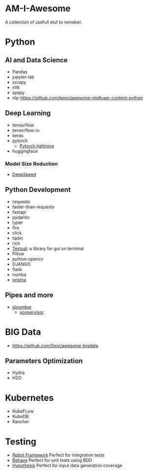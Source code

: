 # AM-I-Awesome
A collection of usefull stuf to remeber.

# Python

##  AI and Data Science
- Pandas
- jupyter-lab
- scrapy
- nltk
- spapy
- nlp-https://github.com/keon/awesome-nlp#user-content-python

## Deep Learning
- tensorflow
- tensorflow-io
- keras
- pytorch
  - [Pytorch lightning](https://pytorch-lightning.readthedocs.io/en/latest/)
- huggingface

### Model Size Reduction
- [DeepSpeed](https://github.com/microsoft/DeepSpeed)

## Python Development
- requests
- faster-than-requests
- fastapi
- pydantic
- typer
- fire
- click
- tqdm
- rich
- [Textual](https://github.com/Textualize/textual): a library for gui on terminal
- Pillow
- python-opencv
- DJANGO 
- flask
- numba
- [prisma](https://github.com/RobertCraigie/prisma-client-py)

## Pipes and more
- [ploomber](https://ploomber.io/)
  - [soopervisor](https://github.com/ploomber/soopervisor)

# BIG Data
- https://github.com/0xnr/awesome-bigdata

## Parameters Optimization
- Hydra
- H2O

# Kubernetes
- KubeFLow
- KubeDB
- Rancher

# Testing
- [Robot Framework](https://robotframework.org/?tab=0#getting-started) Perfect for integration tests
- [Behave](https://behave.readthedocs.io/en/stable/tutorial.html) Perfect for unit tests using BDD
- [Hypothesis](https://hypothesis.readthedocs.io/en/latest/quickstart.html) Perfect for input data generation coverage




